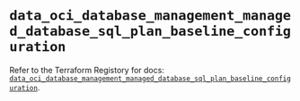 # `data_oci_database_management_managed_database_sql_plan_baseline_configuration`

Refer to the Terraform Registory for docs: [`data_oci_database_management_managed_database_sql_plan_baseline_configuration`](https://registry.terraform.io/providers/oracle/oci/6.18.0/docs/data-sources/database_management_managed_database_sql_plan_baseline_configuration).
